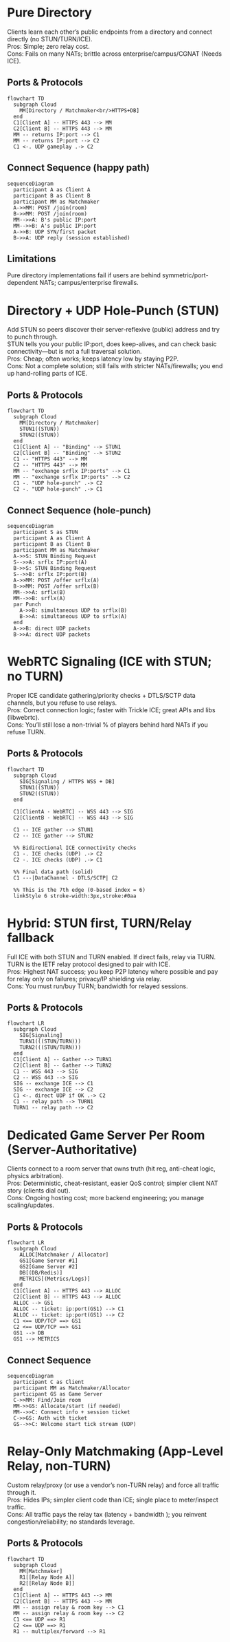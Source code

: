 # Pure Directory
Clients learn each other’s public endpoints from a directory and connect directly (no STUN/TURN/ICE).<br>
Pros: Simple; zero relay cost.<br>
Cons: Fails on many NATs; brittle across enterprise/campus/CGNAT (Needs ICE).<br>

## Ports & Protocols
``` mermaid
flowchart TD
  subgraph Cloud
    MM[Directory / Matchmaker<br/>HTTPS+DB]
  end
  C1[Client A] -- HTTPS 443 --> MM
  C2[Client B] -- HTTPS 443 --> MM
  MM -- returns IP:port --> C1
  MM -- returns IP:port --> C2
  C1 <-. UDP gameplay .-> C2
```

## Connect Sequence (happy path)
``` mermaid
sequenceDiagram
  participant A as Client A
  participant B as Client B
  participant MM as Matchmaker
  A->>MM: POST /join(room)
  B->>MM: POST /join(room)
  MM-->>A: B's public IP:port
  MM-->>B: A's public IP:port
  A->>B: UDP SYN/first packet
  B->>A: UDP reply (session established)
```
## Limitations
Pure directory implementations fail if users are behind symmetric/port-dependent NATs; campus/enterprise firewalls.


# Directory + UDP Hole-Punch (STUN)
Add STUN so peers discover their server-reflexive (public) address and try to punch through.<br>
STUN tells you your public IP:port, does keep-alives, and can check basic connectivity—but is not a full traversal solution.<br>
Pros: Cheap; often works; keeps latency low by staying P2P.<br>
Cons: Not a complete solution; still fails with stricter NATs/firewalls; you end up hand-rolling parts of ICE.<br>

## Ports & Protocols
``` mermaid
flowchart TD
  subgraph Cloud
    MM[Directory / Matchmaker]
    STUN1((STUN))
    STUN2((STUN))
  end
  C1[Client A] -- "Binding" --> STUN1
  C2[Client B] -- "Binding" --> STUN2
  C1 -- "HTTPS 443" --> MM
  C2 -- "HTTPS 443" --> MM
  MM -- "exchange srflx IP:ports" --> C1
  MM -- "exchange srflx IP:ports" --> C2
  C1 -. "UDP hole-punch" .-> C2
  C2 -. "UDP hole-punch" .-> C1
```

## Connect Sequence (hole-punch)
``` mermaid
sequenceDiagram
  participant S as STUN
  participant A as Client A
  participant B as Client B
  participant MM as Matchmaker
  A->>S: STUN Binding Request
  S-->>A: srflx IP:port(A)
  B->>S: STUN Binding Request
  S-->>B: srflx IP:port(B)
  A->>MM: POST /offer srflx(A)
  B->>MM: POST /offer srflx(B)
  MM-->>A: srflx(B)
  MM-->>B: srflx(A)
  par Punch
    A->>B: simultaneous UDP to srflx(B)
    B->>A: simultaneous UDP to srflx(A)
  end
  A->>B: direct UDP packets
  B->>A: direct UDP packets
```


# WebRTC Signaling (ICE with STUN; no TURN)
Proper ICE candidate gathering/priority checks + DTLS/SCTP data channels, but you refuse to use relays.<br>
Pros: Correct connection logic; faster with Trickle ICE; great APIs and libs (libwebrtc).<br>
Cons: You’ll still lose a non-trivial % of players behind hard NATs if you refuse TURN.<br>

## Ports & Protocols
``` mermaid
flowchart TD
  subgraph Cloud
    SIG[Signaling / HTTPS WSS + DB]
    STUN1((STUN))
    STUN2((STUN))
  end

  C1[ClientA - WebRTC] -- WSS 443 --> SIG
  C2[ClientB - WebRTC] -- WSS 443 --> SIG

  C1 -- ICE gather --> STUN1
  C2 -- ICE gather --> STUN2

  %% Bidirectional ICE connectivity checks
  C1 -. ICE checks (UDP) .-> C2
  C2 -. ICE checks (UDP) .-> C1

  %% Final data path (solid)
  C1 ---|DataChannel - DTLS/SCTP| C2

  %% This is the 7th edge (0-based index = 6)
  linkStyle 6 stroke-width:3px,stroke:#0aa

```


# Hybrid: STUN first, TURN/Relay fallback
Full ICE with both STUN and TURN enabled. If direct fails, relay via TURN.<br>
TURN is the IETF relay protocol designed to pair with ICE.<br>
Pros: Highest NAT success; you keep P2P latency where possible and pay for relay only on failures; privacy/IP shielding via relay.<br>
Cons: You must run/buy TURN; bandwidth for relayed sessions.<br>

## Ports & Protocols
``` mermaid
flowchart LR
  subgraph Cloud
    SIG[Signaling]
    TURN1(((STUN/TURN)))
    TURN2(((STUN/TURN)))
  end
  C1[Client A] -- Gather --> TURN1
  C2[Client B] -- Gather --> TURN2
  C1 -- WSS 443 --> SIG
  C2 -- WSS 443 --> SIG
  SIG -- exchange ICE --> C1
  SIG -- exchange ICE --> C2
  C1 <-. direct UDP if OK .-> C2
  C1 -- relay path --> TURN1
  TURN1 -- relay path --> C2
```


# Dedicated Game Server Per Room (Server-Authoritative)
Clients connect to a room server that owns truth (hit reg, anti-cheat logic, physics arbitration).<br>
Pros: Deterministic, cheat-resistant, easier QoS control; simpler client NAT story (clients dial out).<br>
Cons: Ongoing hosting cost; more backend engineering; you manage scaling/updates.<br>

## Ports & Protocols
``` mermaid
flowchart LR
  subgraph Cloud
    ALLOC[Matchmaker / Allocator]
    GS1[Game Server #1]
    GS2[Game Server #2]
    DB[(DB/Redis)]
    METRICS[(Metrics/Logs)]
  end
  C1[Client A] -- HTTPS 443 --> ALLOC
  C2[Client B] -- HTTPS 443 --> ALLOC
  ALLOC --> GS1
  ALLOC -- ticket: ip:port(GS1) --> C1
  ALLOC -- ticket: ip:port(GS1) --> C2
  C1 <== UDP/TCP ==> GS1
  C2 <== UDP/TCP ==> GS1
  GS1 --> DB
  GS1 --> METRICS
```

## Connect Sequence
``` mermaid
sequenceDiagram
  participant C as Client
  participant MM as Matchmaker/Allocator
  participant GS as Game Server
  C->>MM: Find/Join room
  MM->>GS: Allocate/start (if needed)
  MM-->>C: Connect info + session ticket
  C->>GS: Auth with ticket
  GS-->>C: Welcome start tick stream (UDP)
```


# Relay-Only Matchmaking (App-Level Relay, non-TURN)
Custom relay/proxy (or use a vendor’s non-TURN relay) and force all traffic through it.<br>
Pros: Hides IPs; simpler client code than ICE; single place to meter/inspect traffic.<br>
Cons: All traffic pays the relay tax (latency + bandwidth ); you reinvent congestion/reliability; no standards leverage.<br>

## Ports & Protocols
``` mermaid
flowchart TD
  subgraph Cloud
    MM[Matchmaker]
    R1[[Relay Node A]]
    R2[[Relay Node B]]
  end
  C1[Client A] -- HTTPS 443 --> MM
  C2[Client B] -- HTTPS 443 --> MM
  MM -- assign relay & room key --> C1
  MM -- assign relay & room key --> C2
  C1 <== UDP ==> R1
  C2 <== UDP ==> R1
  R1 -- multiplex/forward --> R1
```
